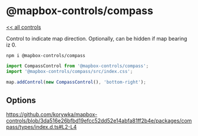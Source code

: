 # @mapbox-controls/compass

[<< all controls](/README.md)

Control to indicate map direction. Optionally, can be hidden if map bearing iz 0.

```
npm i @mapbox-controls/compass
```

```js
import CompassControl from '@mapbox-controls/compass';
import '@mapbox-controls/compass/src/index.css';

map.addControl(new CompassControl(), 'bottom-right');
```

## Options

https://github.com/korywka/mapbox-controls/blob/3da516e26bfbd19efcc52dd52e14abfa81ff2b4e/packages/compass/types/index.d.ts#L2-L4
